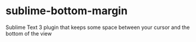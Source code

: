 sublime-bottom-margin
=====================

Sublime Text 3 plugin that keeps some space between your cursor and the bottom of the view
